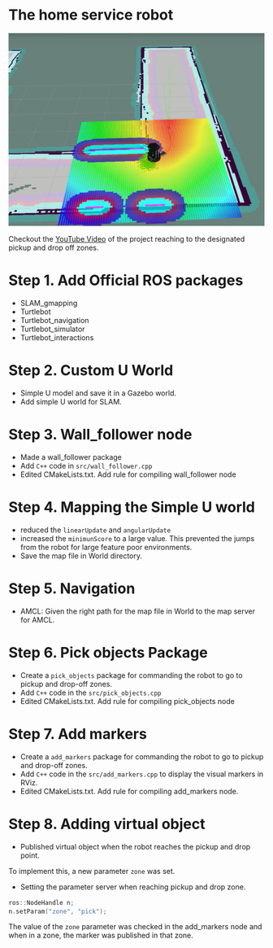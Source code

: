 # The home service robot

![Screenshot of Home service robot costmap]

Checkout the [YouTube Video] of the project reaching to the designated pickup and drop off zones.

# Step 1. Add Official ROS packages
- SLAM_gmapping
- Turtlebot
- Turtlebot_navigation
- Turtlebot_simulator
- Turtlebot_interactions

# Step 2. Custom U World
- Simple U model and save it in a Gazebo world.
- Add simple U world for SLAM.

# Step 3. Wall_follower node
- Made a wall_follower package
- Add `C++` code in `src/wall_follower.cpp`
- Edited CMakeLists.txt. Add rule for compiling  wall_follower node

# Step 4. Mapping the Simple U world
- reduced the `linearUpdate` and `angularUpdate`
- increased the `minimunScore` to a large value.
This prevented the jumps from the robot for large feature poor environments.
- Save the map file in World directory.

# Step 5. Navigation 

- AMCL: Given the right path for the map file in World to the map server for AMCL.

# Step 6. Pick objects Package

- Create a `pick_objects` package for commanding the robot to go to pickup and drop-off zones.
- Add `C++` code in the `src/pick_objects.cpp` 
- Edited CMakeLists.txt. Add rule for compiling  pick_objects node

# Step 7. Add markers
- Create a `add_markers` package for commanding the robot to go to pickup and drop-off zones.
- Add `C++` code in the `src/add_markers.cpp` to display the visual markers in RViz.
- Edited CMakeLists.txt. Add rule for compiling  add_markers node.

# Step 8. Adding virtual object
- Published virtual object when the robot reaches the pickup and drop point.

To implement this, a new parameter `zone` was set. 

- Setting the parameter server when reaching pickup and drop zone.

```cpp
ros::NodeHandle n;
n.setParam("zone", "pick");
```

The value of the `zone` parameter was checked in the add_markers node and when in a zone, the marker was published in that zone.


[Screenshot of Home service robot costmap]: imgs/home_service.png
[YouTube Video]: https://youtu.be/BCUyZKllxmw